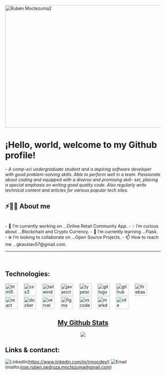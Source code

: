 <img width="1584" height="396" alt="Rubén Moctezuma2" src="https://github.com/user-attachments/assets/0da2500f-4c5e-4014-ba94-a6beaa6425a3" />

# ¡Hello, world, welcome to my Github profile!

<p>- <i>A comp-sci undergraduate student and a aspiring software developer with good problem-solving skills. Able to perform well in a team. Passionate about coding and equipped with a diverse and promising skill-    set, placing a special emphasis on writing good quality code. Also regularly write technical content and articles for various popular tech sites.</i></p>

## ⚡🙋‍♂️ About me

</br>
- 🔧 I’m currently working on ...Online Retail Community App.
- 💡 I’m curious about ...Blockchain and Crypto Currency.
- 📖 I’m currently learning ...Flask.
- ❄️ I’m looking to collaborate on ...Open Source Projects.
- 📫 How to reach me ...gkaustav57@gmail.com.
<hr>
</br>

## Technologies:

<div align="left">
  <img src="https://skillicons.dev/icons?i=html" height="40" alt="html5 logo"  />
  <img width="12" />
  
  <img src="https://skillicons.dev/icons?i=css" height="40" alt="css3 logo"  />
  <img width="12" />
  
  <img src="https://skillicons.dev/icons?i=tailwind" height="40" alt="tailwindcss logo"  />
  <img width="12" />
  
  <img src="https://skillicons.dev/icons?i=js" height="40" alt="javascript logo"  />
  <img width="12" />
  
  <img src="https://skillicons.dev/icons?i=ts" height="40" alt="typescript logo"  />
  <img width="12" />
  
  <img src="https://skillicons.dev/icons?i=git" height="40" alt="git logo"  />
  <img width="12" />
  
  <img src="https://skillicons.dev/icons?i=github" height="40" alt="github logo"  />
  <img width="12" />
  
  <img src="https://skillicons.dev/icons?i=firebase" height="40" alt="firebase logo"  />
  <img width="12" />
  
  <img src="https://skillicons.dev/icons?i=react" height="40" alt="react logo"  />
  <img width="12" />
  
  <img src="https://skillicons.dev/icons?i=docker" height="40" alt="docker logo"  />
  <img width="12" />
  
  <img src="https://skillicons.dev/icons?i=vercel" height="40" alt="vercel logo"  />
  <img width="12" />
  
  <img src="https://skillicons.dev/icons?i=figma" height="40" alt="figma logo"  />
  <img width="12" />
  
  <img src="https://skillicons.dev/icons?i=vscode" height="40" alt="vscode logo"  />
  <img width="12" />
  
  <img src="https://skillicons.dev/icons?i=md" height="40" alt="markdown logo"  />
  <img width="12" />
  
  <img src="https://skillicons.dev/icons?i=vite" height="40" alt="vite logo"  />
  <img width="12" />
</div>

<h2 align="center"><u>My Github Stats</u></h2>
<p align="center">
<img align="center" src="https://github-readme-stats.vercel.app/api/top-langs/?username=TekyaygilFethi&layout=compact&theme=github_dark&langs_count=10&exclude_repo=kasweb">
<br>

## Links & contanct:
<!-- [![Website](https://img.shields.io/badge/Website-INGCapaDev-4285F4?style=for-the-badge&logo=googlechrome&logoColor=white&labelColor=101010)](https://ingcapadev.com) -->
![LinkedIn](https://img.shields.io/badge/LinkedIn-@RubenMoctezuma-487FCF?style=for-the-badge&logo=LinkedIn&logoColor=white&labelColor=101010)(https://www.linkedin.com/in/jrmocdev/)
![Email](https://img.shields.io/badge/jose.ruben.pedroza.moctezuma@gmail.com-email-D14836?style=for-the-badge&logo=gmail&logoColor=white&labelColor=101010)(mailto:jose.ruben.pedroza.moctezuma@gmail.com)

